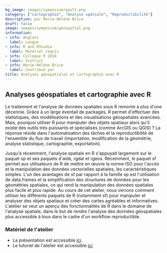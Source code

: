```yaml
---
bg_image: images/symposium/gault.png
category: ["cartographie", "Analyse spatiale", "Reproductibilité"]
description: par Marie-Hélène Brice
draft: false
image: images/symposium/geospatial.png
information:
- info: Anglais
  label: Langue
- info: R and RStudio
  label: Matériel requis
- info: Colloque R 2018
  label: Instruit
- info: Marie-Hélène Brice
  label: Contribué par
title: Analyses géospatiales et cartographie avec R
---
```


## Analyses géospatiales et cartographie avec R

Le traitement et l'analyse de données spatiales sous R remonte à plus d'une décennie. Grâce à un large éventail de packages, R permet d'effectuer des statistiques, des modélisations et des visualisations géospatiales avancées. Mais, pourquoi utiliser R pour manipuler des objets spatiaux alors qu'il existe des outils très puissants et spécialisés (comme ArcGIS ou QGIS) ? La réponse réside dans l'automatisation des tâches et la reproductibilité de l'ensemble du flux de travail (importation, modification de la géométrie, analyse statistique, cartographie, exportation).

Jusqu'à récemment, l'analyse spatiale en R s'appuyait largement sur le paquet sp et ses paquets d'aide, rgdal et rgeos. Récemment, le paquet sf permet aux utilisateurs de R de mettre en œuvre la norme ISO pour l'accès et la manipulation des données vectorielles spatiales, les caractéristiques simples. L'un des avantages de sf par rapport à la famille sp est l'utilisation de data.frames et la simplification des structures de données pour les géométries spatiales, ce qui rend la manipulation des données spatiales plus facile et plus rapide. Au cours de cet atelier, nous verrons comment utiliser les différents paquets de R (notamment sf) pour manipuler et analyser des objets spatiaux et créer des cartes agréables et informatives. L'atelier se veut un aperçu des fonctionnalités de R dans le domaine de l'analyse spatiale, dans le but de rendre l'analyse des données géospatiales plus accessible à tous dans le cadre d'un workflow reproductible.

### Matériel de l'atelier

- La présentation est accessible [ici](https://mhbrice.github.io/Rspatial/#1).  
- Le tutoriel de l'atelier est accessible  [ici](https://mhbrice.github.io/Rspatial/Rspatial_script.html). 